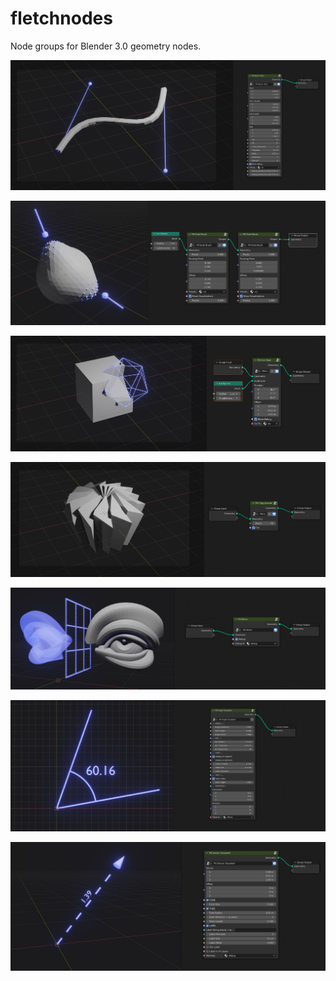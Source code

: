 # fletchnodes
Node groups for Blender 3.0 geometry nodes.

![](img/bezier_strip_demo.jpg)

![](img/grab_brush_demo.jpg)

![](img/cool_bool_demo.jpg)

![](img/copy_around_demo.jpg)

![](img/mirror_demo.jpg)

![](img/angle_viz_demo.jpg)

![](img/vector_viz_demo.jpg)
